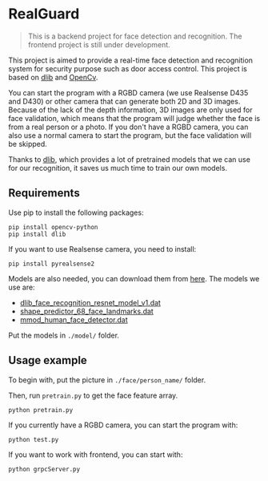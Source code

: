 # RealGuard
> This is a backend project for face detection and recognition. The frontend project is still under development.
<p>
This project is aimed to provide a real-time face detection and recognition system for security purpose such as door access control. This project is based on <a href="http://dlib.net/">dlib</a> and <a href="http://opencv.org/">OpenCv</a>.
</p>
<p>
You can start the program with a RGBD camera (we use Realsense D435 and D430) or other camera that can generate both 2D and 3D images. Because of the lack of the depth information, 3D images are only used for face validation, which means that the program will judge whether the face is from a real person or a photo. If you don't have a RGBD camera, you can also use a normal camera to start the program, but the face validation will be skipped.
</p>
<p>
Thanks to <a href="http://dlib.net/">dlib</a>, which provides a lot of pretrained models that we can use for our recognition, it saves us much time to train our own models. 
</p>

## Requirements
<p>
Use pip to install the following packages:
</p>

```
pip install opencv-python
pip install dlib
```
<p>
If you want to use Realsense camera, you need to install:
</p>

```
pip install pyrealsense2
```

<p>
Models are also needed, you can download them from <a href="http://dlib.net/files/">here</a>. The models we use are:
</p>

- [dlib_face_recognition_resnet_model_v1.dat](http://dlib.net/files/dlib_face_recognition_resnet_model_v1.dat.bz2)
- [shape_predictor_68_face_landmarks.dat](http://dlib.net/files/shape_predictor_68_face_landmarks.dat.bz2)
- [mmod_human_face_detector.dat](http://dlib.net/files/mmod_human_face_detector.dat.bz2)

<p>
Put the models in <code>./model/</code> folder.

## Usage example
<p>
To begin with, put the picture in <code>./face/person_name/</code> folder.
</p>
<p>
Then, run <code>pretrain.py</code> to get the face feature array.
</p>

```
python pretrain.py
```

<p>
If you currently have a RGBD camera, you can start the program with:
</p>

```
python test.py
```

<p>
If you want to work with frontend, you can start with:
</p>

```
python grpcServer.py
```
